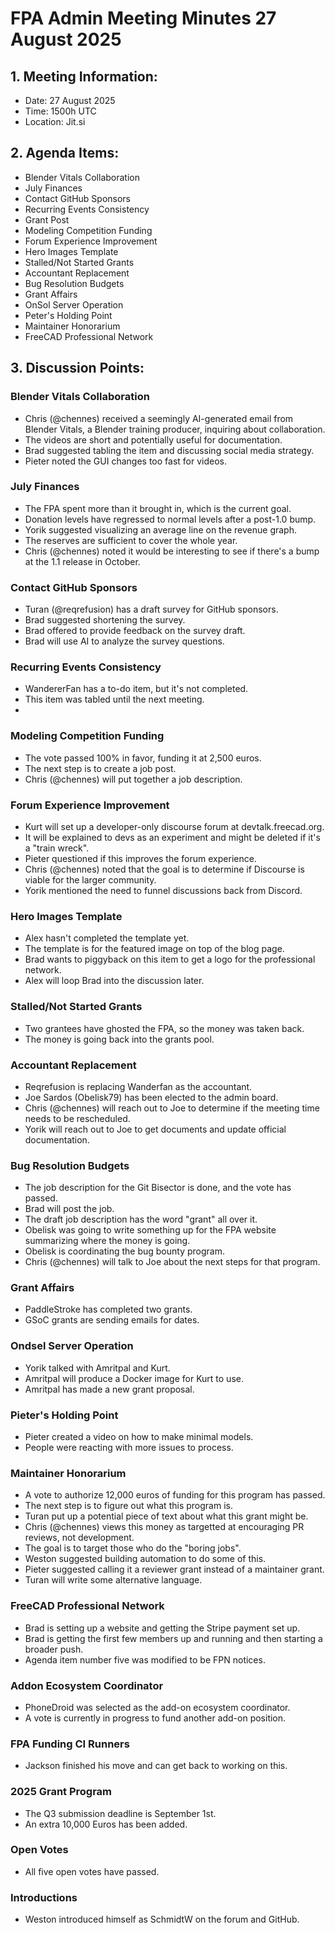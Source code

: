# FPA Admin Meeting Minutes 27 August 2025

## 1. Meeting Information:
- Date: 27 August 2025
- Time: 1500h UTC
- Location: Jit.si

## 2. Agenda Items:
- Blender Vitals Collaboration
- July Finances
- Contact GitHub Sponsors
- Recurring Events Consistency
- Grant Post
- Modeling Competition Funding
- Forum Experience Improvement
- Hero Images Template
- Stalled/Not Started Grants
- Accountant Replacement
- Bug Resolution Budgets
- Grant Affairs
- OnSol Server Operation
- Peter's Holding Point
- Maintainer Honorarium
- FreeCAD Professional Network

## 3. Discussion Points:
### Blender Vitals Collaboration
- Chris (@chennes) received a seemingly AI-generated email from Blender Vitals, a Blender training producer, inquiring about collaboration.
- The videos are short and potentially useful for documentation.
- Brad suggested tabling the item and discussing social media strategy.
- Pieter noted the GUI changes too fast for videos.

### July Finances
- The FPA spent more than it brought in, which is the current goal.
- Donation levels have regressed to normal levels after a post-1.0 bump.
- Yorik suggested visualizing an average line on the revenue graph.
- The reserves are sufficient to cover the whole year.
- Chris (@chennes) noted it would be interesting to see if there's a bump at the 1.1 release in October.

### Contact GitHub Sponsors
- Turan (@reqrefusion) has a draft survey for GitHub sponsors.
- Brad suggested shortening the survey.
- Brad offered to provide feedback on the survey draft.
- Brad will use AI to analyze the survey questions.

### Recurring Events Consistency
- WandererFan has a to-do item, but it's not completed.
- This item was tabled until the next meeting.
- 
### Modeling Competition Funding
- The vote passed 100% in favor, funding it at 2,500 euros.
- The next step is to create a job post.
- Chris (@chennes) will put together a job description.

### Forum Experience Improvement
- Kurt will set up a developer-only discourse forum at devtalk.freecad.org.
- It will be explained to devs as an experiment and might be deleted if it's a "train wreck".
- Pieter questioned if this improves the forum experience.
- Chris (@chennes) noted that the goal is to determine if Discourse is viable for the larger community.
- Yorik mentioned the need to funnel discussions back from Discord.

### Hero Images Template
- Alex hasn't completed the template yet.
- The template is for the featured image on top of the blog page.
- Brad wants to piggyback on this item to get a logo for the professional network.
- Alex will loop Brad into the discussion later.

### Stalled/Not Started Grants
- Two grantees have ghosted the FPA, so the money was taken back.
- The money is going back into the grants pool.

### Accountant Replacement
- Reqrefusion is replacing Wanderfan as the accountant.
- Joe Sardos (Obelisk79) has been elected to the admin board.
- Chris (@chennes) will reach out to Joe to determine if the meeting time needs to be rescheduled.
- Yorik will reach out to Joe to get documents and update official documentation.

### Bug Resolution Budgets
- The job description for the Git Bisector is done, and the vote has passed.
- Brad will post the job.
- The draft job description has the word "grant" all over it.
- Obelisk was going to write something up for the FPA website summarizing where the money is going.
- Obelisk is coordinating the bug bounty program.
- Chris (@chennes) will talk to Joe about the next steps for that program.

### Grant Affairs
- PaddleStroke has completed two grants.
- GSoC grants are sending emails for dates.

### Ondsel Server Operation
- Yorik talked with Amritpal and Kurt.
- Amritpal will produce a Docker image for Kurt to use.
- Amritpal has made a new grant proposal.

### Pieter's Holding Point
- Pieter created a video on how to make minimal models.
- People were reacting with more issues to process.

### Maintainer Honorarium
- A vote to authorize 12,000 euros of funding for this program has passed.
- The next step is to figure out what this program is.
- Turan put up a potential piece of text about what this grant might be.
- Chris (@chennes) views this money as targetted at encouraging PR reviews, not development.
- The goal is to target those who do the "boring jobs".
- Weston suggested building automation to do some of this.
- Pieter suggested calling it a reviewer grant instead of a maintainer grant.
- Turan will write some alternative language.

### FreeCAD Professional Network
- Brad is setting up a website and getting the Stripe payment set up.
- Brad is getting the first few members up and running and then starting a broader push.
- Agenda item number five was modified to be FPN notices.

### Addon Ecosystem Coordinator
- PhoneDroid was selected as the add-on ecosystem coordinator.
- A vote is currently in progress to fund another add-on position.

### FPA Funding CI Runners
- Jackson finished his move and can get back to working on this.

### 2025 Grant Program
- The Q3 submission deadline is September 1st.
- An extra 10,000 Euros has been added.

### Open Votes
- All five open votes have passed.

### Introductions
- Weston introduced himself as SchmidtW on the forum and GitHub.
